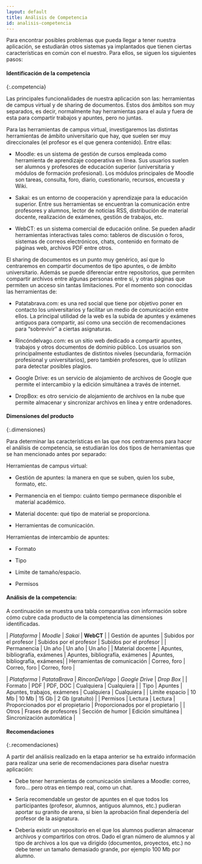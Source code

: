 ```yaml
---
layout: default
title: Análisis de Competencia
id: analisis-competencia
---
```


Para encontrar posibles problemas que pueda llegar a tener nuestra aplicación, se estudiarán otros sistemas ya implantados que tienen ciertas características en común con el nuestro. Para ellos, se siguen los siguientes pasos:

#### Identificación de la competencia
{:.competencia}

Las principales funcionalidades de nuestra aplicación son las: herramientas de campus virtual y de sharing de documentos. Estos dos ámbitos son muy separados, es decir, normalmente hay herramientas para el aula y fuera de esta para compartir trabajos y apuntes, pero no juntas.

Para las herramientas de campus virtual, investigaremos las distintas herramientas de ámbito universitario que hay, que suelen ser muy direccionales (el profesor es el que genera contenido). Entre ellas:

+ Moodle: es un sistema de gestión de cursos empleada como herramienta de aprendizaje cooperativa en línea. Sus usuarios suelen ser alumnos y profesores de educación superior (universitaria y módulos de formación profesional). Los módulos 	principales de Moodle son tareas, consulta, foro, diario, cuestionario, recursos, encuesta y Wiki.

+ Sakai: es un entorno de cooperación y aprendizaje para la educación superior. Entre sus herramientas se encuentran la comunicación entre profesores y alumnos, lector de noticias RSS, distribución de material docente, realización de exámenes, gestión de trabajos, etc.

+ WebCT: es un sistema comercial de educación online. Se pueden añadir herramientas interactivas tales como: tableros de discusión o foros, sistemas de correos electrónicos, chats, contenido en formato de páginas web, archivos PDF entre otros.

El sharing de documentos es un punto muy genérico, así que lo centraremos en compartir documentos de tipo apuntes, o de ámbito universitario. Además se puede diferenciar entre repositorios, que permiten compartir archivos entre algunas personas entre sí, y otras páginas que permiten un acceso sin tantas limitaciones. Por el momento son conocidas las herramientas de:

+ Patatabrava.com: es una red social que tiene por objetivo poner en contacto los universitarios y facilitar un medio de comunicación entre ellos. La principal utilidad de la web es la subida de apuntes y exámenes antiguos para compartir, así como una sección de recomendaciones para “sobrevivir” a ciertas asignaturas.

+ Rincóndelvago.com: es un sitio web dedicado a compartir apuntes, trabajos y otros documentos de dominio público. Los usuarios son principalmente estudiantes de distintos niveles (secundaria, formación profesional y universitarios), pero también profesores, que lo utilizan para detectar posibles plagios.

+ Google Drive: es un servicio de alojamiento de archivos de Google que permite el intercambio y la edición simultánea a través de internet.

+ DropBox: es otro servicio de alojamiento de archivos en la nube que permite almacenar y sincronizar archivos en línea y entre ordenadores.


#### Dimensiones del producto
{:.dimensiones}

Para determinar las características en las que nos centraremos para hacer el análisis de competencia, se estudiarán los dos tipos de herramientas que se han mencionado antes por separado:

Herramientas de campus virtual:	

+ Gestión de apuntes: la manera en que se suben, quien los sube, formato, etc.

+ Permanencia en el tiempo: cuánto tiempo permanece disponible el material académico.

+ Material docente: qué tipo de material se proporciona.

+ Herramientas de comunicación.

Herramientas de intercambio de apuntes:

+ Formato

+ Tipo

+ Límite de tamaño/espacio.

+ Permisos

#### Análisis de la competencia:

A continuación se muestra una tabla comparativa con información sobre cómo cubre cada producto de la competencia las dimensiones identificadas.


| *Plataforma*   	  	  | *Moodle*  			| *Sakai*       	   	      	| **WebCT**  	      	       	|
| Gestión de apuntes	  | Subidos por el profesor	| Subidos por el profesor	| Subidos por el profesor	|
| Permanencia		  | Un año  	   		| Un año      	 		| Un año      	 		|
| Material docente	  | Apuntes, bibliografía, exámenes | Apuntes, bibliografía, exámenes | Apuntes, bibliografía, exámenes|
| Herramientas de comunicación | Correo, foro | Correo, foro | Correo, foro |



| *Plataforma* | *PatataBrava* | *RinconDelVago* | *Google Drive* | *Drop Box* |
| Formato | PDF | PDF, DOC | Cualquiera | Cualquiera |
| Tipo | Apuntes | Apuntes, trabajos, exámenes | Cualquiera | Cualquiera |
| Límite espacio | 10 Mb | 10 Mb | 15 Gb | 2 Gb (gratuito) |
| Permisos | Lectura | Lectura | Proporcionados por el propietario | Proporcionados por el propietario |
| Otros | Frases de profesores | Sección de humor | Edición simultánea | Sincronización automática |


#### Recomendaciones
{:.recomendaciones}

A partir del análisis realizado en la etapa anterior se ha extraído información para realizar una serie de recomendaciones para diseñar nuestra aplicación:
	
+ Debe tener herramientas de comunicación similares a Moodle: correo, foro… pero otras en tiempo real, como un chat.	

+ Sería recomendable un gestor de apuntes en el que todos los participantes (profesor, alumnos, antiguos alumnos, etc.) pudieran aportar su granito de arena, si bien la aprobación final dependería del profesor de la asignatura.	

+ Debería existir un repositorio en el que los alumnos pudieran almacenar archivos y compartirlos con otros. Dado el gran número de alumnos y al tipo de archivos a los que va dirigido (documentos, proyectos, etc.) no debe tener un tamaño demasiado grande, por ejemplo 100 Mb por alumno.

